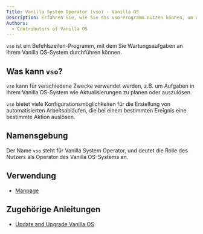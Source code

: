 ```yaml
---
Title: Vanilla System Operator (vso) - Vanilla OS
Description: Erfahren Sie, wie Sie das vso-Programm nutzen können, um Wartungsaufgaben an Ihrem Vanilla OS-System durchzuführen.
Authors: 
  - Contributors of Vanilla OS
---
```


`vso` ist ein Befehlszeilen-Programm, mit dem Sie Wartungsaufgaben an Ihrem Vanilla OS-System durchführen können.

## Was kann `vso`?

`vso` kann für verschiedene Zwecke verwendet werden, z.B. um Aufgaben in Ihrem Vanilla OS-System wie Aktualisierungen zu planen oder auszulösen.

`vso` bietet viele Konfigurationsmöglichkeiten für die Erstellung von automatisierten Arbeitsabläufen, die bei einem bestimmten Ereignis eine bestimmte Aktion auslösen.

## Namensgebung

Der Name `vso` steht für Vanilla System Operator, und deutet die Rolle des Nutzers als Operator des Vanilla OS-Systems an.

## Verwendung

- [Manpage](vso-manpage)

## Zugehörige Anleitungen

- [Update and Upgrade Vanilla OS](https://handbook.vanillaos.org/2022/12/10/updates.html)

